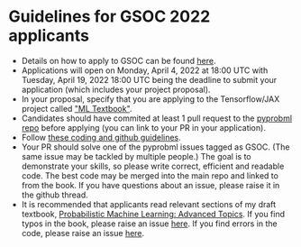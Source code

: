 
# Guidelines for GSOC 2022 applicants


- Details on how to apply to GSOC can be found 
[here](https://opensource.googleblog.com/2022/03/Google-Summer-of-Code-2022-mentoring-orgs-revealed.html).
- Applications will open on Monday, April 4, 2022 at 18:00 UTC with Tuesday, April 19, 2022 18:00 UTC 
being the deadline to submit your application (which includes your project proposal). 
- In your proposal, specify that you are applying to the Tensorflow/JAX project called ["ML Textbook"](https://docs.google.com/document/d/1fLDLwIhnwDUz3uUV8RyUZiOlmTN9Uzy5ZuvI8iDDFf8/edit#heading=h.jb7eenqf2crq).
- Candidates  should have commited at least 1 pull request to the [pyprobml repo](https://github.com/probml/pyprobml) before applying (you can link to your PR in your 
application).
- Follow [these coding and github guidelines](https://github.com/probml/pyprobml/blob/master/CONTRIBUTING.md).
- Your PR should solve one of the pyprobml issues tagged as GSOC. (The same issue may be tackled by multiple people.)
 The goal is to demonstrate your skills, so please write correct, efficient and readable code. 
The best code may be merged into the main repo and linked to from the book.
If you have questions about an issue, please raise it in the github thread.
- It is recommended that applicants read relevant sections of my draft textbook,
 [Probabilistic Machine Learning: Advanced Topics](https://probml.github.io/pml-book/book2.html).
 If you find typos in the book, please raise an issue [here](https://github.com/probml/pml2-book).
If you find errors in the code, please raise an issue [here](https://github.com/probml/pyprobml).
